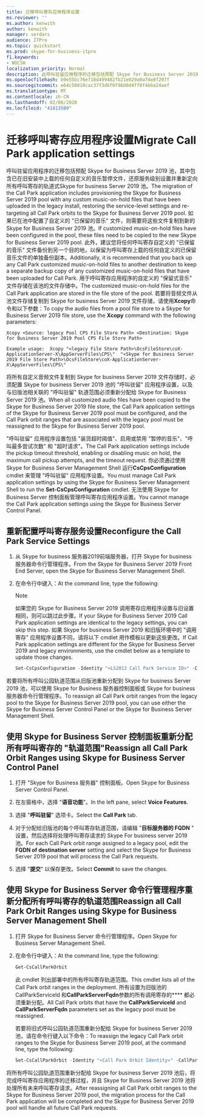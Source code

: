 ```yaml
---
title: 迁移呼叫寄存应用程序设置
ms.reviewer: ''
ms.author: kenwith
author: kenwith
manager: serdars
audience: ITPro
ms.topic: quickstart
ms.prod: skype-for-business-itpro
f1.keywords:
- NOCSH
localization_priority: Normal
description: 此呼叫驻留应用程序的迁移包括预配 Skype for Business Server 2019 池，其中包含已在旧安装中上载的任何自定义音乐 "暂停" 文件，还原服务级别设置和 retargeting 所有呼叫公园轨道式Skype for Business Server 2019 池。 如果已在池中配置了自定义的 "已保留的音乐" 文件，则需要将这些文件复制到新的 Skype for Business Server 2019 池。 此外，建议将任何呼叫寄存自定义的 "外出时" 文件从另一个目的地备份到另一个目的地，以保留为呼叫寄存上载的任何自定义的已保留音乐文件的单独备份副本。 用于呼叫寄存应用程序的自定义的 "保留式音乐" 文件存储在该池的文件存储中。 若要将音频文件从池文件存储复制到 Skype for business Server 2019 文件存储，请使用 Xcopy 命令和以下参数：
ms.openlocfilehash: b9e55bc76e718d499482fb21e029a0a74e8f207f
ms.sourcegitcommit: e64c50818cac37f3d6f0f96d0d4ff0f4bba24aef
ms.translationtype: MT
ms.contentlocale: zh-CN
ms.lasthandoff: 02/06/2020
ms.locfileid: "41813580"
---
```

# <a name="migrate-call-park-application-settings"></a><span data-ttu-id="68ad5-107">迁移呼叫寄存应用程序设置</span><span class="sxs-lookup"><span data-stu-id="68ad5-107">Migrate Call Park application settings</span></span>

<span data-ttu-id="68ad5-108">呼叫驻留应用程序的迁移包括预配 Skype for Business Server 2019 池，其中包含已在旧安装中上载的任何自定义的音乐暂停文件，还原服务级别设置并重新定向所有呼叫寄存的轨道式Skype for business Server 2019 池。</span><span class="sxs-lookup"><span data-stu-id="68ad5-108">The migration of the Call Park application includes provisioning the Skype for Business Server 2019 pool with any custom music-on-hold files that have been uploaded in the legacy install, restoring the service-level settings and re-targeting all Call Park orbits to the Skype for Business Server 2019 pool.</span></span> <span data-ttu-id="68ad5-109">如果已在池中配置了自定义的 "已保留的音乐" 文件，则需要将这些文件复制到新的 Skype for Business Server 2019 池。</span><span class="sxs-lookup"><span data-stu-id="68ad5-109">If customized music-on-hold files have been configured in the pool, these files need to be copied to the new Skype for Business Server 2019 pool.</span></span> <span data-ttu-id="68ad5-110">此外，建议您将任何呼叫寄存自定义的 "已保留的音乐" 文件备份到另一个目的地，以保留为呼叫寄存上载的任何自定义的已保留音乐文件的单独备份副本。</span><span class="sxs-lookup"><span data-stu-id="68ad5-110">Additionally, it is recommended that you back up any Call Park customized music-on-hold files to another destination to keep a separate backup copy of any customized music-on-hold files that have been uploaded for Call Park.</span></span> <span data-ttu-id="68ad5-111">用于呼叫寄存应用程序的自定义的 "保留式音乐" 文件存储在该池的文件存储中。</span><span class="sxs-lookup"><span data-stu-id="68ad5-111">The customized music-on-hold files for the Call Park application are stored in the file store of the pool.</span></span> <span data-ttu-id="68ad5-112">若要将音频文件从池文件存储复制到 Skype for business Server 2019 文件存储，请使用**Xcopy**命令和以下参数：</span><span class="sxs-lookup"><span data-stu-id="68ad5-112">To copy the audio files from a pool file store to a Skype for Business Server 2019 file store, use the **Xcopy** command with the following parameters:</span></span> 

```
Xcopy <Source: legacy Pool CPS File Store Path> <Destination: Skype for Business Server 2019 Pool CPS File Store Path>
```

```
Example usage:  Xcopy "<legacy File Store Path>\OcsFileStore\coX-ApplicationServer-X\AppServerFiles\CPS\"  "<Skype for Business Server 2019 File Store Path>\OcsFileStore\coX-ApplicationServer-X\AppServerFiles\CPS\" 
```

<span data-ttu-id="68ad5-113">将所有自定义音频文件复制到 Skype for business Server 2019 文件存储时，必须配置 Skype for business Server 2019 池的 "呼叫驻留" 应用程序设置，以及与旧版池相关联的 "呼叫驻留" 轨道范围必须重新分配给 Skype for Business Server 2019 池。</span><span class="sxs-lookup"><span data-stu-id="68ad5-113">When all customized audio files have been copied to the Skype for Business Server 2019 file store, the Call Park application settings of the Skype for Business Server 2019 pool must be configured, and the Call Park orbit ranges that are associated with the legacy pool must be reassigned to the Skype for Business Server 2019 pool.</span></span>

<span data-ttu-id="68ad5-114">"呼叫驻留" 应用程序设置包括 "装货超时阈值"、启用或禁用 "暂停的音乐"、"呼叫最多尝试次数" 和 "超时请求"。</span><span class="sxs-lookup"><span data-stu-id="68ad5-114">The Call Park application settings include the pickup timeout threshold, enabling or disabling music on hold, the maximum call pickup attempts, and the timeout request.</span></span> <span data-ttu-id="68ad5-115">你必须通过使用 Skype for Business Server Management Shell 运行**CsCpsConfiguration** cmdlet 来管理 "呼叫驻留" 应用程序设置。</span><span class="sxs-lookup"><span data-stu-id="68ad5-115">You must manage Call Park application settings by using the Skype for Business Server Management Shell to run the **Set-CsCpsConfiguration** cmdlet.</span></span> <span data-ttu-id="68ad5-116">无法使用 Skype for Business Server 控制面板管理呼叫寄存应用程序设置。</span><span class="sxs-lookup"><span data-stu-id="68ad5-116">You cannot manage the Call Park application settings using the Skype for Business Server Control Panel.</span></span> 

## <a name="reconfigure-the-call-park-service-settings"></a><span data-ttu-id="68ad5-117">重新配置呼叫寄存服务设置</span><span class="sxs-lookup"><span data-stu-id="68ad5-117">Reconfigure the Call Park Service Settings</span></span>

1. <span data-ttu-id="68ad5-118">从 Skype for business 服务器2019前端服务器，打开 Skype for business 服务器命令行管理程序。</span><span class="sxs-lookup"><span data-stu-id="68ad5-118">From the Skype for Business Server 2019 Front End Server, open the Skype for Business Server Management Shell.</span></span>

2. <span data-ttu-id="68ad5-119">在命令行中键入：</span><span class="sxs-lookup"><span data-stu-id="68ad5-119">At the command line, type the following:</span></span>

    > [!NOTE]
    > <span data-ttu-id="68ad5-120">如果您的 Skype for Business Server 2019 调用寄存应用程序设置与旧设置相同，则可以跳过此步骤。</span><span class="sxs-lookup"><span data-stu-id="68ad5-120">If your Skype for Business Server 2019 Call Park application settings are identical to the legacy settings, you can skip this step.</span></span> <span data-ttu-id="68ad5-121">如果 Skype for business Server 2019 和旧版环境中的 "调用寄存" 应用程序设置不同，请将以下 cmdlet 用作模板以更新这些更改。</span><span class="sxs-lookup"><span data-stu-id="68ad5-121">If Call Park application settings are different for the Skype for Business Server 2019 and legacy environments, use the cmdlet below as a template to update those changes.</span></span> 

   ```PowerShell
   Set-CsCpsConfiguration -Identity "<LS2013 Call Park Service ID>" -CallPickupTimeoutThreshold "<LS2010 CPS TimeSpan>" -EnableMusicOnHold "<LS2010 CPS value>" -MaxCallPickupAttempts "<LS2010 CPS pickup attempts>" -OnTimeoutURI "<LS2010 CPS timeout URI>"
   ```

<span data-ttu-id="68ad5-122">若要将所有呼叫公园轨道范围从旧版池重新分配到 Skype for business Server 2019 池，可以使用 Skype for Business 服务器控制面板或 Skype for business 服务器命令行管理程序。</span><span class="sxs-lookup"><span data-stu-id="68ad5-122">To reassign all Call Park orbit ranges from the legacy pool to the Skype for Business Server 2019 pool, you can use either the Skype for Business Server Control Panel or the Skype for Business Server Management Shell.</span></span> 

## <a name="reassign-all-call-park-orbit-ranges-using-skype-for-business-server-control-panel"></a><span data-ttu-id="68ad5-123">使用 Skype for Business Server 控制面板重新分配所有呼叫寄存的 "轨道范围"</span><span class="sxs-lookup"><span data-stu-id="68ad5-123">Reassign all Call Park Orbit Ranges using Skype for Business Server Control Panel</span></span>

1. <span data-ttu-id="68ad5-124">打开 "Skype for Business 服务器" 控制面板。</span><span class="sxs-lookup"><span data-stu-id="68ad5-124">Open Skype for Business Server Control Panel.</span></span>

2. <span data-ttu-id="68ad5-125">在左窗格中，选择 "**语音功能**"。</span><span class="sxs-lookup"><span data-stu-id="68ad5-125">In the left pane, select **Voice Features**.</span></span>

3. <span data-ttu-id="68ad5-126">选择 "**呼叫驻留**" 选项卡。</span><span class="sxs-lookup"><span data-stu-id="68ad5-126">Select the **Call Park** tab.</span></span> 

4. <span data-ttu-id="68ad5-127">对于分配给旧版池的每个呼叫寄存轨道范围，请编辑 "**目标服务器的 FQDN** " 设置，然后选择将处理呼叫寄存请求的 Skype For business server 2019 池。</span><span class="sxs-lookup"><span data-stu-id="68ad5-127">For each Call Park orbit range assigned to a legacy pool, edit the **FQDN of destination server** setting and select the Skype for Business Server 2019 pool that will process the Call Park requests.</span></span> 

5. <span data-ttu-id="68ad5-128">选择 "**提交**" 以保存更改。</span><span class="sxs-lookup"><span data-stu-id="68ad5-128">Select **Commit** to save the changes.</span></span> 

## <a name="reassign-all-call-park-orbit-ranges-using-skype-for-business-server-management-shell"></a><span data-ttu-id="68ad5-129">使用 Skype for Business Server 命令行管理程序重新分配所有呼叫寄存的轨道范围</span><span class="sxs-lookup"><span data-stu-id="68ad5-129">Reassign all Call Park Orbit Ranges using Skype for Business Server Management Shell</span></span>

1. <span data-ttu-id="68ad5-130">打开 Skype for Business Server 命令行管理程序。</span><span class="sxs-lookup"><span data-stu-id="68ad5-130">Open Skype for Business Server Management Shell.</span></span>

2. <span data-ttu-id="68ad5-131">在命令行中键入：</span><span class="sxs-lookup"><span data-stu-id="68ad5-131">At the command line, type the following:</span></span>

   ```PowerShell
   Get-CsCallParkOrbit
   ```

    <span data-ttu-id="68ad5-132">此 cmdlet 列出部署中的所有呼叫寄存轨道范围。</span><span class="sxs-lookup"><span data-stu-id="68ad5-132">This cmdlet lists all of the Call Park orbit ranges in the deployment.</span></span> <span data-ttu-id="68ad5-133">所有设置为旧版池的 CallParkServiceId 和**CallParkServerFqdn**参数的所有调用寄存的\*\*\*\* 都必须重新分配。</span><span class="sxs-lookup"><span data-stu-id="68ad5-133">All Call Park orbits that have the **CallParkServiceId** and **CallParkServerFqdn** parameters set as the legacy pool must be reassigned.</span></span> 

    <span data-ttu-id="68ad5-134">若要将旧式呼叫公园轨道范围重新分配给 Skype for business Server 2019 池，请在命令行键入以下命令：</span><span class="sxs-lookup"><span data-stu-id="68ad5-134">To reassign the legacy Call Park orbit ranges to the Skype for Business Server 2019 pool, at the command line, type the following:</span></span>

   ```PowerShell
   Set-CsCallParkOrbit -Identity "<Call Park Orbit Identity>" -CallParkService "service:ApplicationServer:<Skype for Business Server 2019 Pool FQDN>"
   ```

<span data-ttu-id="68ad5-135">将所有呼叫公园轨道范围重新分配给 Skype for business Server 2019 池后，将完成呼叫寄存应用程序的迁移过程，并且 Skype for Business Server 2019 池将处理所有未来呼叫寄存请求。</span><span class="sxs-lookup"><span data-stu-id="68ad5-135">After reassigning all Call Park orbit ranges to the Skype for Business Server 2019 pool, the migration process for the Call Park application will be completed and the Skype for Business Server 2019 pool will handle all future Call Park requests.</span></span>



